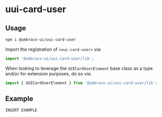 # uui-card-user

## Usage

```zsh
npm i @umbraco-ui/uui-card-user
```

Import the registration of `<uui-card-user>` via:

```javascript
import '@umbraco-ui/uui-card-user/lib';
```

When looking to leverage the `UUICardUserElement` base class as a type and/or for extension purposes, do so via:

```javascript
import { UUICardUserElement } from '@umbraco-ui/uui-card-user/lib';
```

## Example

```html
INSERT EXAMPLE
```
